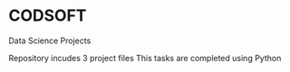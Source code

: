 # CODSOFT
Data Science Projects

Repository incudes 3 project files
This tasks are completed using Python
